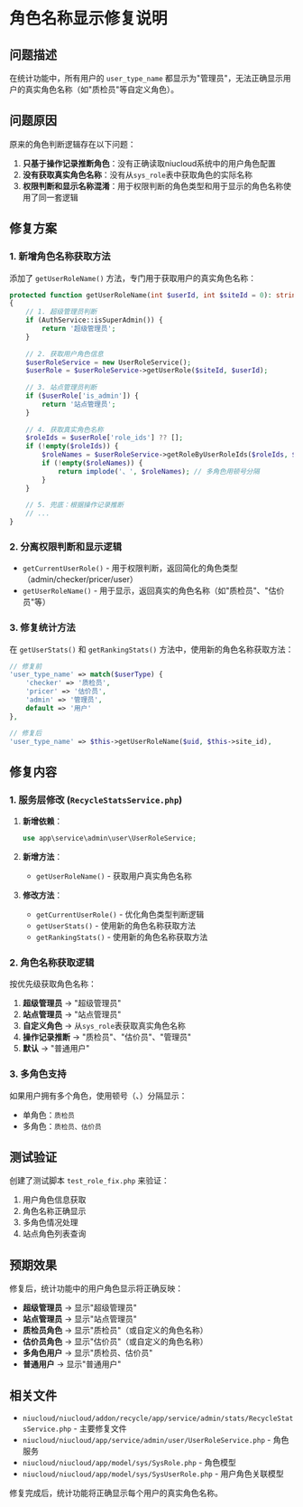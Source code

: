 # 角色名称显示修复说明

## 问题描述

在统计功能中，所有用户的 `user_type_name` 都显示为"管理员"，无法正确显示用户的真实角色名称（如"质检员"等自定义角色）。

## 问题原因

原来的角色判断逻辑存在以下问题：

1. **只基于操作记录推断角色**：没有正确读取niucloud系统中的用户角色配置
2. **没有获取真实角色名称**：没有从`sys_role`表中获取角色的实际名称
3. **权限判断和显示名称混淆**：用于权限判断的角色类型和用于显示的角色名称使用了同一套逻辑

## 修复方案

### 1. 新增角色名称获取方法

添加了 `getUserRoleName()` 方法，专门用于获取用户的真实角色名称：

```php
protected function getUserRoleName(int $userId, int $siteId = 0): string
{
    // 1. 超级管理员判断
    if (AuthService::isSuperAdmin()) {
        return '超级管理员';
    }
    
    // 2. 获取用户角色信息
    $userRoleService = new UserRoleService();
    $userRole = $userRoleService->getUserRole($siteId, $userId);
    
    // 3. 站点管理员判断
    if ($userRole['is_admin']) {
        return '站点管理员';
    }
    
    // 4. 获取真实角色名称
    $roleIds = $userRole['role_ids'] ?? [];
    if (!empty($roleIds)) {
        $roleNames = $userRoleService->getRoleByUserRoleIds($roleIds, $siteId);
        if (!empty($roleNames)) {
            return implode('、', $roleNames); // 多角色用顿号分隔
        }
    }
    
    // 5. 兜底：根据操作记录推断
    // ...
}
```

### 2. 分离权限判断和显示逻辑

- `getCurrentUserRole()` - 用于权限判断，返回简化的角色类型（admin/checker/pricer/user）
- `getUserRoleName()` - 用于显示，返回真实的角色名称（如"质检员"、"估价员"等）

### 3. 修复统计方法

在 `getUserStats()` 和 `getRankingStats()` 方法中，使用新的角色名称获取方法：

```php
// 修复前
'user_type_name' => match($userType) {
    'checker' => '质检员',
    'pricer' => '估价员',
    'admin' => '管理员',
    default => '用户'
},

// 修复后
'user_type_name' => $this->getUserRoleName($uid, $this->site_id),
```

## 修复内容

### 1. 服务层修改 (`RecycleStatsService.php`)

1. **新增依赖**：
   ```php
   use app\service\admin\user\UserRoleService;
   ```

2. **新增方法**：
   - `getUserRoleName()` - 获取用户真实角色名称

3. **修改方法**：
   - `getCurrentUserRole()` - 优化角色类型判断逻辑
   - `getUserStats()` - 使用新的角色名称获取方法
   - `getRankingStats()` - 使用新的角色名称获取方法

### 2. 角色名称获取逻辑

按优先级获取角色名称：

1. **超级管理员** → "超级管理员"
2. **站点管理员** → "站点管理员"  
3. **自定义角色** → 从`sys_role`表获取真实角色名称
4. **操作记录推断** → "质检员"、"估价员"、"管理员"
5. **默认** → "普通用户"

### 3. 多角色支持

如果用户拥有多个角色，使用顿号（、）分隔显示：
- 单角色：`质检员`
- 多角色：`质检员、估价员`

## 测试验证

创建了测试脚本 `test_role_fix.php` 来验证：

1. 用户角色信息获取
2. 角色名称正确显示
3. 多角色情况处理
4. 站点角色列表查询

## 预期效果

修复后，统计功能中的用户角色显示将正确反映：

- **超级管理员** → 显示"超级管理员"
- **站点管理员** → 显示"站点管理员"
- **质检员角色** → 显示"质检员"（或自定义的角色名称）
- **估价员角色** → 显示"估价员"（或自定义的角色名称）
- **多角色用户** → 显示"质检员、估价员"
- **普通用户** → 显示"普通用户"

## 相关文件

- `niucloud/niucloud/addon/recycle/app/service/admin/stats/RecycleStatsService.php` - 主要修复文件
- `niucloud/niucloud/app/service/admin/user/UserRoleService.php` - 角色服务
- `niucloud/niucloud/app/model/sys/SysRole.php` - 角色模型
- `niucloud/niucloud/app/model/sys/SysUserRole.php` - 用户角色关联模型

修复完成后，统计功能将正确显示每个用户的真实角色名称。 